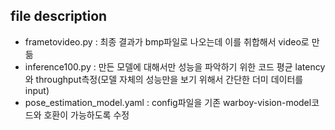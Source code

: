## file description

- frametovideo.py : 최종 결과가 bmp파일로 나오는데 이를 취합해서 video로 만듦
- inference100.py : 만든 모델에 대해서만 성능을 파악하기 위한 코드 평균 latency와 throughput측정(모델 자체의 성능만을 보기 위해서 간단한 더미 데이터를 input)
- pose_estimation_model.yaml : config파일을 기존 warboy-vision-model코드와 호환이 가능하도록 수정